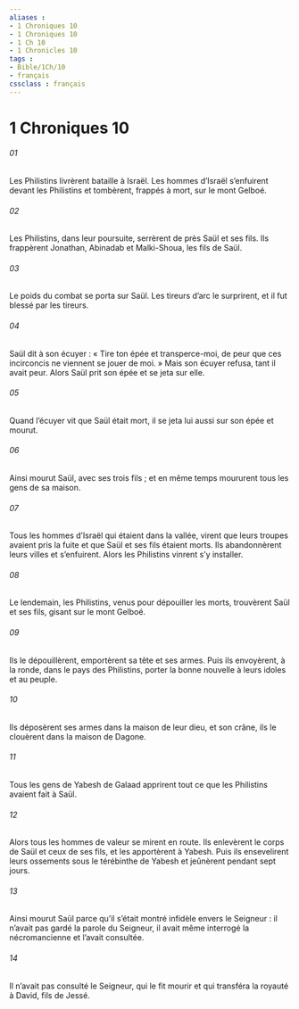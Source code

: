 ```yaml
---
aliases : 
- 1 Chroniques 10
- 1 Chroniques 10
- 1 Ch 10
- 1 Chronicles 10
tags : 
- Bible/1Ch/10
- français
cssclass : français
---
```


# 1 Chroniques 10

###### 01
Les Philistins livrèrent bataille à Israël. Les hommes d’Israël s’enfuirent devant les Philistins et tombèrent, frappés à mort, sur le mont Gelboé.
###### 02
Les Philistins, dans leur poursuite, serrèrent de près Saül et ses fils. Ils frappèrent Jonathan, Abinadab et Malki-Shoua, les fils de Saül.
###### 03
Le poids du combat se porta sur Saül. Les tireurs d’arc le surprirent, et il fut blessé par les tireurs.
###### 04
Saül dit à son écuyer : « Tire ton épée et transperce-moi, de peur que ces incirconcis ne viennent se jouer de moi. » Mais son écuyer refusa, tant il avait peur. Alors Saül prit son épée et se jeta sur elle.
###### 05
Quand l’écuyer vit que Saül était mort, il se jeta lui aussi sur son épée et mourut.
###### 06
Ainsi mourut Saül, avec ses trois fils ; et en même temps moururent tous les gens de sa maison.
###### 07
Tous les hommes d’Israël qui étaient dans la vallée, virent que leurs troupes avaient pris la fuite et que Saül et ses fils étaient morts. Ils abandonnèrent leurs villes et s’enfuirent. Alors les Philistins vinrent s’y installer.
###### 08
Le lendemain, les Philistins, venus pour dépouiller les morts, trouvèrent Saül et ses fils, gisant sur le mont Gelboé.
###### 09
Ils le dépouillèrent, emportèrent sa tête et ses armes. Puis ils envoyèrent, à la ronde, dans le pays des Philistins, porter la bonne nouvelle à leurs idoles et au peuple.
###### 10
Ils déposèrent ses armes dans la maison de leur dieu, et son crâne, ils le clouèrent dans la maison de Dagone.
###### 11
Tous les gens de Yabesh de Galaad apprirent tout ce que les Philistins avaient fait à Saül.
###### 12
Alors tous les hommes de valeur se mirent en route. Ils enlevèrent le corps de Saül et ceux de ses fils, et les apportèrent à Yabesh. Puis ils ensevelirent leurs ossements sous le térébinthe de Yabesh et jeûnèrent pendant sept jours.
###### 13
Ainsi mourut Saül parce qu’il s’était montré infidèle envers le Seigneur : il n’avait pas gardé la parole du Seigneur, il avait même interrogé la nécromancienne et l’avait consultée.
###### 14
Il n’avait pas consulté le Seigneur, qui le fit mourir et qui transféra la royauté à David, fils de Jessé.
